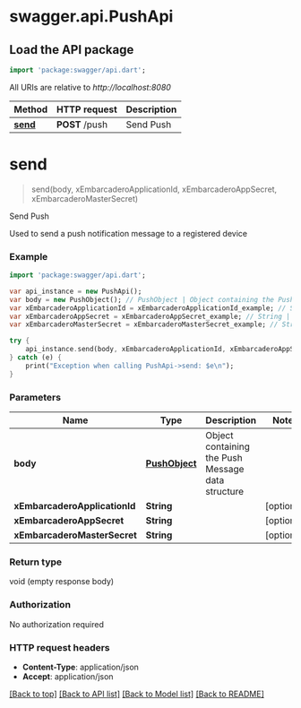 # swagger.api.PushApi

## Load the API package
```dart
import 'package:swagger/api.dart';
```

All URIs are relative to *http://localhost:8080*

Method | HTTP request | Description
------------- | ------------- | -------------
[**send**](PushApi.md#send) | **POST** /push | Send Push


# **send**
> send(body, xEmbarcaderoApplicationId, xEmbarcaderoAppSecret, xEmbarcaderoMasterSecret)

Send Push

Used to send a push notification message to a registered device

### Example 
```dart
import 'package:swagger/api.dart';

var api_instance = new PushApi();
var body = new PushObject(); // PushObject | Object containing the Push Message data structure
var xEmbarcaderoApplicationId = xEmbarcaderoApplicationId_example; // String | 
var xEmbarcaderoAppSecret = xEmbarcaderoAppSecret_example; // String | 
var xEmbarcaderoMasterSecret = xEmbarcaderoMasterSecret_example; // String | 

try { 
    api_instance.send(body, xEmbarcaderoApplicationId, xEmbarcaderoAppSecret, xEmbarcaderoMasterSecret);
} catch (e) {
    print("Exception when calling PushApi->send: $e\n");
}
```

### Parameters

Name | Type | Description  | Notes
------------- | ------------- | ------------- | -------------
 **body** | [**PushObject**](PushObject.md)| Object containing the Push Message data structure | 
 **xEmbarcaderoApplicationId** | **String**|  | [optional] 
 **xEmbarcaderoAppSecret** | **String**|  | [optional] 
 **xEmbarcaderoMasterSecret** | **String**|  | [optional] 

### Return type

void (empty response body)

### Authorization

No authorization required

### HTTP request headers

 - **Content-Type**: application/json
 - **Accept**: application/json

[[Back to top]](#) [[Back to API list]](../README.md#documentation-for-api-endpoints) [[Back to Model list]](../README.md#documentation-for-models) [[Back to README]](../README.md)

